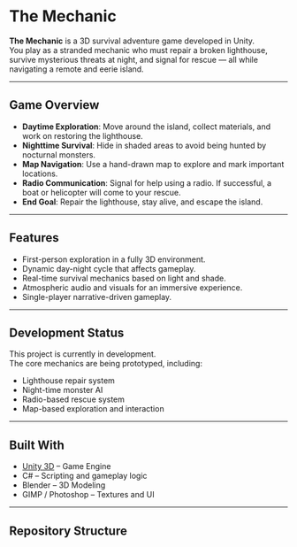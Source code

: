 # The Mechanic

**The Mechanic** is a 3D survival adventure game developed in Unity.  
You play as a stranded mechanic who must repair a broken lighthouse, survive mysterious threats at night, and signal for rescue — all while navigating a remote and eerie island.

---

## Game Overview

- **Daytime Exploration**: Move around the island, collect materials, and work on restoring the lighthouse.
- **Nighttime Survival**: Hide in shaded areas to avoid being hunted by nocturnal monsters.
- **Map Navigation**: Use a hand-drawn map to explore and mark important locations.
- **Radio Communication**: Signal for help using a radio. If successful, a boat or helicopter will come to your rescue.
- **End Goal**: Repair the lighthouse, stay alive, and escape the island.

---

## Features

- First-person exploration in a fully 3D environment.
- Dynamic day-night cycle that affects gameplay.
- Real-time survival mechanics based on light and shade.
- Atmospheric audio and visuals for an immersive experience.
- Single-player narrative-driven gameplay.

---

## Development Status

This project is currently in development.  
The core mechanics are being prototyped, including:

- Lighthouse repair system  
- Night-time monster AI  
- Radio-based rescue system  
- Map-based exploration and interaction

---

## Built With

- [Unity 3D](https://unity.com/) – Game Engine  
- C# – Scripting and gameplay logic  
- Blender – 3D Modeling 
- GIMP / Photoshop – Textures and UI

---

## Repository Structure

